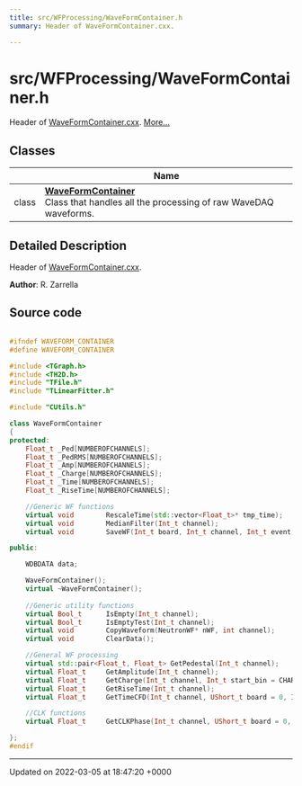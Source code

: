 ```yaml
---
title: src/WFProcessing/WaveFormContainer.h
summary: Header of WaveFormContainer.cxx. 

---
```


# src/WFProcessing/WaveFormContainer.h

Header of [WaveFormContainer.cxx](/Files/WaveFormContainer_8cxx.md#file-waveformcontainer.cxx).  [More...](#detailed-description)

## Classes

|                | Name           |
| -------------- | -------------- |
| class | **[WaveFormContainer](/Classes/classWaveFormContainer.md)** <br>Class that handles all the processing of raw WaveDAQ waveforms.  |

## Detailed Description

Header of [WaveFormContainer.cxx](/Files/WaveFormContainer_8cxx.md#file-waveformcontainer.cxx). 

**Author**: R. Zarrella 



## Source code

```cpp

#ifndef WAVEFORM_CONTAINER
#define WAVEFORM_CONTAINER

#include <TGraph.h>
#include <TH2D.h>
#include "TFile.h"
#include "TLinearFitter.h"

#include "CUtils.h"

class WaveFormContainer
{
protected:
    Float_t _Ped[NUMBEROFCHANNELS];         
    Float_t _PedRMS[NUMBEROFCHANNELS];      
    Float_t _Amp[NUMBEROFCHANNELS];         
    Float_t _Charge[NUMBEROFCHANNELS];      
    Float_t _Time[NUMBEROFCHANNELS];        
    Float_t _RiseTime[NUMBEROFCHANNELS];    

    //Generic WF functions
    virtual void        RescaleTime(std::vector<Float_t>* tmp_time);
    virtual void        MedianFilter(Int_t channel);
    virtual void        SaveWF(Int_t board, Int_t channel, Int_t event, TFile* fOut, TString detector, TString tag="");

public:

    WDBDATA data;                           

    WaveFormContainer();
    virtual ~WaveFormContainer();
    
    //Generic utility functions
    virtual Bool_t      IsEmpty(Int_t channel);
    virtual Bool_t      IsEmptyTest(Int_t channel);
    virtual void        CopyWaveform(NeutronWF* nWF, int channel);
    virtual void        ClearData();

    //General WF processing
    virtual std::pair<Float_t, Float_t> GetPedestal(Int_t channel);
    virtual Float_t     GetAmplitude(Int_t channel);
    virtual Float_t     GetCharge(Int_t channel, Int_t start_bin = CHARGESTARTBIN, Int_t stop_bin = CHARGESTOPBIN);
    virtual Float_t     GetRiseTime(Int_t channel);
    virtual Float_t     GetTimeCFD(Int_t channel, UShort_t board = 0, Int_t event=-1, TFile* fOut=nullptr, TString detector="");

    //CLK functions
    virtual Float_t     GetCLKPhase(Int_t channel, UShort_t board = 0, Int_t event = -1, TFile* fOut = nullptr);

};
#endif
```


-------------------------------

Updated on 2022-03-05 at 18:47:20 +0000
